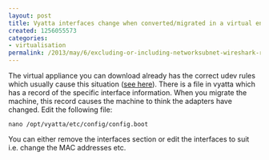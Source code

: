 ```yaml
---
layout: post
title: Vyatta interfaces change when converted/migrated in a virtual environment
created: 1256055573
categories:
- virtualisation
permalink: /2013/may/6/excluding-or-including-networksubnet-wireshark-results/
---
```

The virtual appliance you can download already has the correct udev rules which usually cause this situation (<a href="/2009/september/2/adding-udev-rule-ignore-vmware-mac-address-changes-ubuntu-guests">see  here</a>). There is a file in vyatta which has a record of the specific interface information. When you migrate the machine, this record causes the machine to think the adapters have changed. Edit the following file:

`nano /opt/vyatta/etc/config/config.boot`

You can either remove the interfaces section or edit the interfaces to suit i.e. change the MAC addresses etc.

